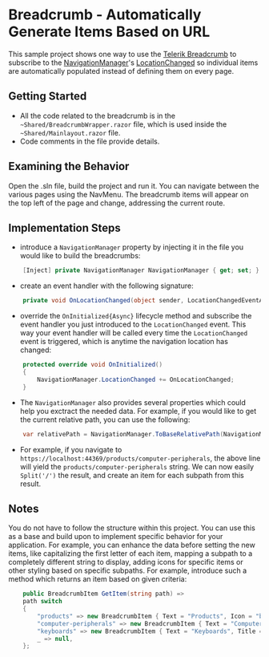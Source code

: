 # Breadcrumb - Automatically Generate Items Based on URL
This sample project shows one way to use the [Telerik Breadcrumb](https://demos.telerik.com/blazor-ui/breadcrumb/overview) to subscribe to the [NavigationManager](https://docs.microsoft.com/en-us/dotnet/api/microsoft.aspnetcore.components.navigationmanager?view=aspnetcore-5.0)'s [LocationChanged](https://docs.microsoft.com/en-us/dotnet/api/microsoft.aspnetcore.components.navigationmanager.locationchanged?view=aspnetcore-5.0) so individual items are automatically populated instead of defining them on every page.

## Getting Started
* All the code related to the breadcrumb is in the `~Shared/BreadcrumbWrapper.razor` file, which is used inside the `~Shared/Mainlayout.razor` file.
* Code comments in the file provide details.

## Examining the Behavior
Open the .sln file, build the project and run it. You can navigate between the various pages using the NavMenu. The breadcrumb items will appear on the top left of the page and change, addressing the current route.

## Implementation Steps
- introduce a `NavigationManager` property by injecting it in the file you would like to build the breadcrumbs:

```cs
    [Inject] private NavigationManager NavigationManager { get; set; }
```

- create an event handler with the following signature:

```cs
    private void OnLocationChanged(object sender, LocationChangedEventArgs e) {}
```

- override the `OnInitialized{Async}` lifecycle method and subscribe the event handler you just introduced to the `LocationChanged` event. This way your event handler will be called every time the `LocationChanged` event is triggered, which is anytime the navigation location has changed:

```cs
    protected override void OnInitialized()
    {
        NavigationManager.LocationChanged += OnLocationChanged;
    }
```

- The `NavigationManager` also provides several properties which could help you exctract the needed data. For example, if you would like to get the current relative path, you can use the following:

```cs
    var relativePath = NavigationManager.ToBaseRelativePath(NavigationManager.Uri);
```

- For example, if you navigate to `https://localhost:44369/products/computer-peripherals`, the above line will yield the `products/computer-peripherals` string. We can now easily `Split('/')` the result, and create an item for each subpath from this result.

## Notes 
You do not have to follow the structure within this project. You can use this as a base and build upon to implement specific behavior for your application. For example, you can enhance the data before setting the new items, like capitalizing the first letter of each item, mapping a subpath to a completely different string to display, adding icons for specific items or other styling based on specific subpaths. For example, introduce such a method which returns an item based on given criteria:

```cs
    public BreadcrumbItem GetItem(string path) =>
    path switch
    {
        "products" => new BreadcrumbItem { Text = "Products", Icon = "barcode", Title = "Products", Url = "/products" },
        "computer-peripherals" => new BreadcrumbItem { Text = "Computer Peripherals", Icon = "camera", Title = "Products", Url = "/products/computer-peripherals" },
        "keyboards" => new BreadcrumbItem { Text = "Keyboards", Title = "Keyboards", ImageUrl = "images/keyboard.png", Url = "/products/computer-peripherals/keyboards" },
        _ => null,
    };
```
